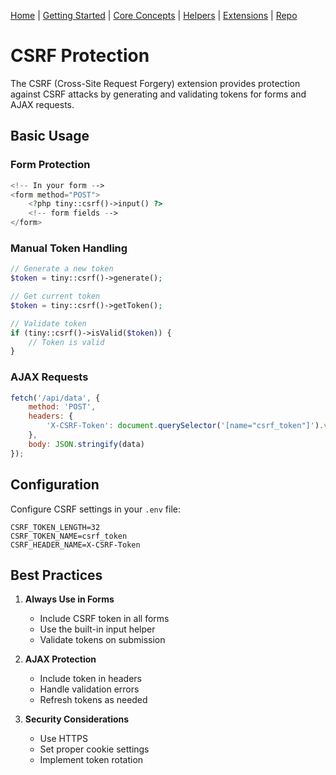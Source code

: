 [Home](../readme.md) | [Getting Started](getting-started.md) | [Core Concepts](../core-concepts) | [Helpers](../helpers) | [Extensions](../extensions) | [Repo](https://github.com/ranaroussi/tiny)

# CSRF Protection

The CSRF (Cross-Site Request Forgery) extension provides protection against CSRF attacks by generating and validating tokens for forms and AJAX requests.

## Basic Usage

### Form Protection

```php
<!-- In your form -->
<form method="POST">
    <?php tiny::csrf()->input() ?>
    <!-- form fields -->
</form>
```

### Manual Token Handling

```php
// Generate a new token
$token = tiny::csrf()->generate();

// Get current token
$token = tiny::csrf()->getToken();

// Validate token
if (tiny::csrf()->isValid($token)) {
    // Token is valid
}
```

### AJAX Requests

```javascript
fetch('/api/data', {
    method: 'POST',
    headers: {
        'X-CSRF-Token': document.querySelector('[name="csrf_token"]').value
    },
    body: JSON.stringify(data)
});
```

## Configuration

Configure CSRF settings in your `.env` file:

```env
CSRF_TOKEN_LENGTH=32
CSRF_TOKEN_NAME=csrf_token
CSRF_HEADER_NAME=X-CSRF-Token
```

## Best Practices

1. **Always Use in Forms**
   - Include CSRF token in all forms
   - Use the built-in input helper
   - Validate tokens on submission

2. **AJAX Protection**
   - Include token in headers
   - Handle validation errors
   - Refresh tokens as needed

3. **Security Considerations**
   - Use HTTPS
   - Set proper cookie settings
   - Implement token rotation
